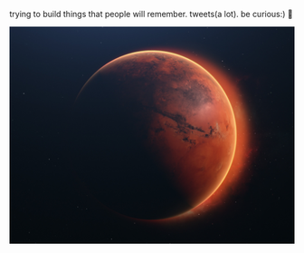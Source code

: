 trying to build things that people will remember. tweets(a lot).
be curious:) 💙

![image alt](https://github.com/shreyashh001/shreyashh001/blob/main/wallpapersden.com_mars-4k_4096x3112%20(1).jpg)
